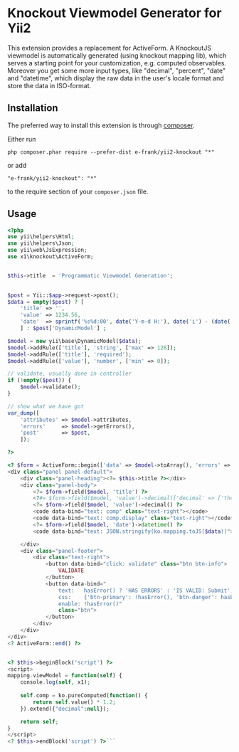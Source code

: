 Knockout Viewmodel Generator for Yii2
=====================================
This extension provides a replacement for ActiveForm.
A KnockoutJS viewmodel is automatically generated (using knockout mapping lib),
which serves a starting point for your customization, e.g. computed observables.
Moreover you get some more input types, like "decimal", "percent", "date" and "datetime",
which display the raw data in the user's locale format and store the data in ISO-format.



Installation
------------

The preferred way to install this extension is through [composer](http://getcomposer.org/download/).

Either run

```
php composer.phar require --prefer-dist e-frank/yii2-knockout "*"
```

or add

```
"e-frank/yii2-knockout": "*"
```

to the require section of your `composer.json` file.


Usage
-----


```php
<?php
use yii\helpers\Html;
use yii\helpers\Json;
use yii\web\JsExpression;
use x1\knockout\ActiveForm;


$this->title  = 'Programmatic Viewmodel Generation';

	
$post = Yii::$app->request->post();
$data = empty($post) ? [
	'title' => '', 
	'value' => 1234.56, 
	'date'  => sprintf('%s%d:00', date('Y-m-d H:'), date('i') - (date('i') % 15))
	] : $post['DynamicModel'] ;

$model = new yii\base\DynamicModel($data);
$model->addRule(['title'], 'string', ['max' => 128]);
$model->addRule(['title'], 'required');
$model->addRule(['value'], 'number', ['min' => 0]);

// validate, usually done in controller
if (!empty($post)) {
	$model->validate();
}

// show what we have got
var_dump([
	'attributes' => $model->attributes,
	'errors'     => $model->getErrors(),
	'post'       => $post,
	]);

?>

<? $form = ActiveForm::begin(['data' => $model->toArray(), 'errors' => $model->getErrors(), 'defaults' => ['decimals' => 3]]) ?>
<div class="panel panel-default">
    <div class="panel-heading"><?= $this->title ?></div>
    <div class="panel-body">
		<?= $form->field($model, 'title') ?>
		<?#= $form->field($model, 'value')->decimal(['decimal' => ['thousandsSeparator' => ' ']]) ?>
		<?= $form->field($model, 'value')->decimal() ?>
		<code data-bind="text: comp" class="text-right"></code>
		<code data-bind="text: comp.display" class="text-right"></code>
		<?= $form->field($model, 'date')->datetime() ?>
		<code data-bind="text: JSON.stringify(ko.mapping.toJS($data))"></code>

    </div>
	<div class="panel-footer">
		<div class="text-right">
			<button data-bind="click: validate" class="btn btn-info">
				VALIDATE
			</button>
			<button data-bind="
				text:   hasError() ? 'HAS ERRORS' : 'IS VALID: Submit', 
				css:    {'btn-primary': !hasError(), 'btn-danger': hasError()},
				enable: !hasError()"
				class="btn">
			</button>
		</div>
	</div>
</div>
<? ActiveForm::end() ?>


<? $this->beginBlock('script') ?>
<script>
mapping.viewModel = function(self) {
	console.log(self, x1);
    
    self.comp = ko.pureComputed(function() {
    	return self.value() * 1.2;
    }).extend({"decimal":null});

    return self;
}
</script>
<? $this->endBlock('script') ?>```